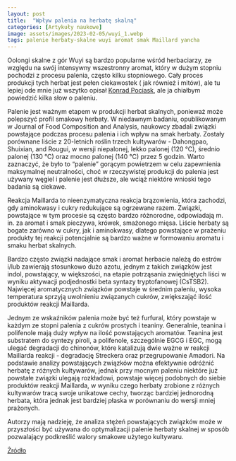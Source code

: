 ```yaml
---
layout: post
title:  "Wpływ palenia na herbatę skalną"
categories: [Artykuły naukowe]
image: assets/images/2023-02-05/wuyi_1.webp
tags: palenie herbaty-skalne wuyi aromat smak Maillard yancha
---
```


Oolongi skalne z gór Wuyi są bardzo popularne wśród herbaciarzy, ze względu na swój intensywny wszestronny aromat, który w dużym stopniu pochodzi z procesu palenia, często kilku stopniowego. Cały proces produkcji tych herbat jest pełen ciekawostek ( jak również i mitów), ale tu lepiej ode mnie już wszytko opisał [Konrad Pociask](https://eherbata.pl/blog/skalne-herbaty-z-gor-wuyi-288.html), ale ja chiałbym powiedzić kilka słow o paleniu.

Palenie jest ważnym etapem w produkcji herbat skalnych, ponieważ może polepszyć profil smakowy herbaty. W niedawnym badaniu, opublikowanym w Journal of Food Composition and Analysis, naukowcy zbadali związki powstające podczas procesu palenia i ich wpływ na smak herbaty. Zostały porównane liście z  20-letnich roślin trzech kultywarów - Dahongpao, Shuixian, and Rougui, w wersji niepalonej, lekko palonej (120 ℃), średnio palonej (130 ℃) oraz mocno palonej (140 ℃) przez 5 godzin. Warto zaznaczyć, że było to “palenie” gorącym powietrzem w celu zapewnienia maksymalnej neutralności, choć w rzeczywistej produkcji do palenia jest używany węgiel i palenie jest dłuższe, ale wciąż niektóre wnioski tego badania są ciekawe.

Reakcja Maillarda to nieenzymatyczna reakcja brązowienia, która zachodzi, gdy aminokwasy i cukry redukujące są ogrzewane razem. Związki, powstające w tym procesie są często bardzo różnorodne, odpowiadają m. in. za aromat i smak pieczywa, krówek, smażonego mięsa. Liście herbaty są bogate zarówno w cukry, jak i aminokwasy, dlatego powstające w prażeniu produkty tej reakcji potencjalnie są bardzo ważne w formowaniu aromatu i smaku herbat skalnych.

Bardzo często związki nadające smak i aromat herbacie należą do estrów i/lub zawierają stosunkowo dużo azotu, jednym z takich związków jest indol, powstający, w większości, na etapie potrząsania zwiędniętych liści w wyniku aktywacji podjednostki beta syntazy tryptofanowej (CsTSB2). Najwięcej aromatycznych związków powstaje w średnim paleniu, wysoka temperatura sprzyją uwolnieniu związanych cukrów, zwiększająć ilość produktów reakcji Maillarda. 

Jednym ze wskaźników palenia może być też furfural, który powstaje w każdym ze stopni palenia z cukrów prostych i teaniny. Generalnie, teanina i polifenole mają duży wpływ na ilość powstających aromatów. Teanina jest substratem do syntezy piroli, a polifenole, szczególnie EGCG i EGC, mogą ulegać degradacji do chinonów, które katalizują dwie ważne w reakcji Maillarda reakcji - degradację Streckera oraz przegrupowanie Amadori. 
Na podstawie analizy powstających związków można efektywnie odróżnić herbatę z różnych kultywarów, jednak przy mocnym paleniu niektóre już powstałe związki ulegają rozkładowi, powstaje więcej podobnych do siebie produktów reakcji Maillarda, w wyniku czego herbaty zrobione z różnych kultywarów tracą swoje unikatowe cechy, tworząc bardziej jednorodną herbata, która jednak jest bardziej płaska w porównaniu do wersji mniej prażonych. 

Autorzy mają nadzieję, że analiza stężeń powstających związków może w przyszłości być używana do optymalizacji palenie herbaty skalnej w sposób pozwalający podkreślić walory smakowe użytego kultywaru.

[Żródło](https://doi.org/10.1016/j.jfca.2022.104954)



